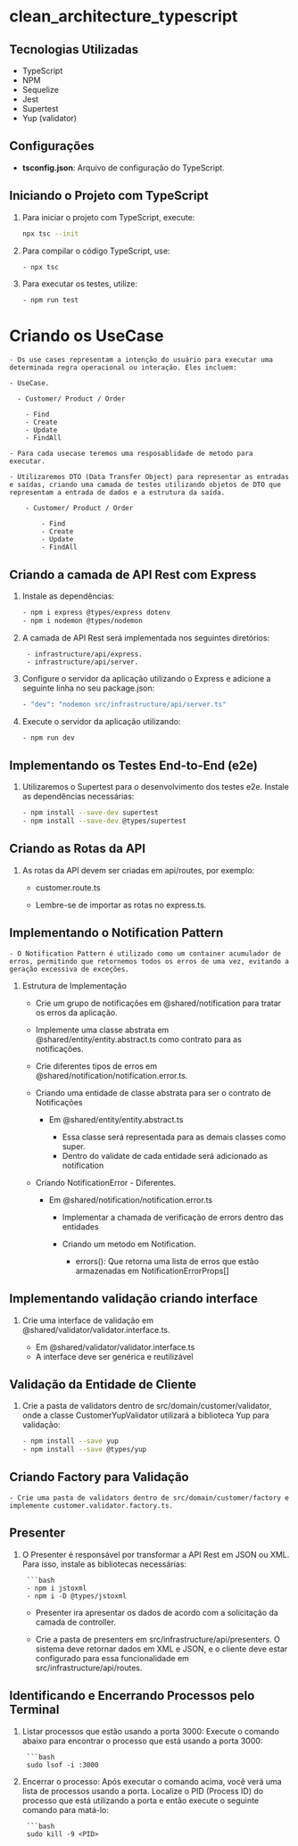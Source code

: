 # clean_architecture_typescript

## Tecnologias Utilizadas
- TypeScript
- NPM
- Sequelize
- Jest
- Supertest
- Yup (validator)

## Configurações

- **tsconfig.json**: Arquivo de configuração do TypeScript.

## Iniciando o Projeto com TypeScript

1. Para iniciar o projeto com TypeScript, execute:

   ```bash
   npx tsc --init

2. Para compilar o código TypeScript, use:

    ```bash
    - npx tsc
3. Para executar os testes, utilize:

    ```bash
    - npm run test

# Criando os UseCase

    - Os use cases representam a intenção do usuário para executar uma determinada regra operacional ou interação. Eles incluem:

    - UseCase.

      - Customer/ Product / Order

        - Find
        - Create
        - Update
        - FindAll

    - Para cada usecase teremos uma resposablidade de metodo para executar.

    - Utilizaremos DTO (Data Transfer Object) para representar as entradas e saídas, criando uma camada de testes utilizando objetos de DTO que representam a entrada de dados e a estrutura da saída.

        - Customer/ Product / Order

            - Find
            - Create
            - Update
            - FindAll

## Criando a camada de API Rest com Express

1. Instale as dependências:

    ```bash
    - npm i express @types/express dotenv
    - npm i nodemon @types/nodemon

2. A camada de API Rest será implementada nos seguintes diretórios:   

        - infrastructure/api/express.
        - infrastructure/api/server.

3. Configure o servidor da aplicação utilizando o Express e adicione a seguinte linha no seu package.json:

    ```bash
    - "dev": "nodemon src/infrastructure/api/server.ts"

4. Execute o servidor da aplicação utilizando:

    ```bash
    - npm run dev    

## Implementando os Testes End-to-End (e2e)

1. Utilizaremos o Supertest para o desenvolvimento dos testes e2e. Instale as dependências necessárias:

    ```bash
    - npm install --save-dev supertest
    - npm install --save-dev @types/supertest


## Criando as Rotas da API

1. As rotas da API devem ser criadas em api/routes, por exemplo:

    - customer.route.ts

    - Lembre-se de importar as rotas no express.ts.



## Implementando o Notification Pattern

    - O Notification Pattern é utilizado como um container acumulador de erros, permitindo que retornemos todos os erros de uma vez, evitando a geração excessiva de exceções.

1. Estrutura de Implementação

    - Crie um grupo de notificações em @shared/notification para tratar os erros da aplicação.

    - Implemente uma classe abstrata em @shared/entity/entity.abstract.ts como contrato para as notificações.

    - Crie diferentes tipos de erros em @shared/notification/notification.error.ts.

    - Criando uma entidade de classe abstrata para  ser o contrato de Notificações

        - Em @shared/entity/entity.abstract.ts

            - Essa classe será representada para as demais classes como super.
            - Dentro do validate de cada entidade será adicionado as notification

    - Criando NotificationError - Diferentes.

        - Em @shared/notification/notification.error.ts

            - Implementar a chamada de verificação de errors dentro das entidades

            - Criando um metodo em Notification.

                - errors(): Que retorna uma lista de erros que estão armazenadas em NotificationErrorProps[]

## Implementando validação criando interface

1. Crie uma interface de validação em @shared/validator/validator.interface.ts.

    - Em @shared/validator/validator.interface.ts
    - A interface deve ser genérica e reutilizável

## Validação da Entidade de Cliente

1. Crie a pasta de validators dentro de src/domain/customer/validator, onde a classe CustomerYupValidator utilizará a biblioteca Yup para validação:
    
    ```bash
    - npm install --save yup
    - npm install --save @types/yup

## Criando Factory para Validação

    - Crie uma pasta de validators dentro de src/domain/customer/factory e implemente customer.validator.factory.ts.

## Presenter

1. O Presenter é responsável por transformar a API Rest em JSON ou XML. Para isso, instale as bibliotecas necessárias:

        ```bash
        - npm i jstoxml
        - npm i -D @types/jstoxml

    - Presenter ira apresentar os dados de acordo com a solicitação da camada de controller.
        

    - Crie a pasta de presenters em src/infrastructure/api/presenters. O sistema deve retornar dados em XML e JSON, e o cliente deve estar configurado para essa funcionalidade em src/infrastructure/api/routes.

## Identificando e Encerrando Processos pelo Terminal

1. Listar processos que estão usando a porta 3000: Execute o comando abaixo para encontrar o processo que está usando a porta 3000:

        ```bash
        sudo lsof -i :3000

2. Encerrar o processo: Após executar o comando acima, você verá uma lista de processos usando a porta. Localize o PID (Process ID) do processo que está utilizando a porta e então execute o seguinte comando para matá-lo:

        ```bash
        sudo kill -9 <PID>